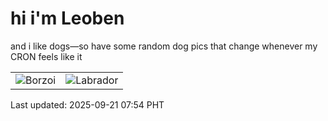 # hi i'm Leoben

and i like dogs—so have some random dog pics that change whenever my CRON feels like it

|  |  |
|--------|----------|
| ![Borzoi](https://random-dog-vercel.vercel.app/api/random-borzoi?v=1758412469) | ![Labrador](https://random-dog-vercel.vercel.app/api/random-labrador?v=1758412469) |

Last updated: 2025-09-21 07:54 PHT
